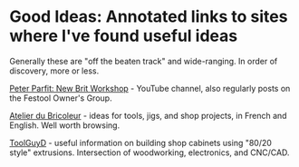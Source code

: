 # Good Ideas: Annotated links to sites where I've found useful ideas

Generally these are "off the beaten track" and wide-ranging. In order of discovery, more or less.

[Peter Parfit: New Brit Workshop](https://www.youtube.com/user/StoneMessage) - YouTube channel, also regularly posts on the Festool Owner's Group.

[Atelier du Bricoleur](https://atelierdubricoleur.wordpress.com) - ideas for tools, jigs, and shop projects, in French and English. Well worth browsing.

[ToolGuyD](https://toolguyd.com/category/diy-projects/) - useful information on building shop cabinets using "80/20 style" extrusions. Intersection of woodworking, electronics, and CNC/CAD.
